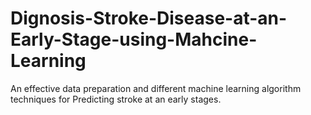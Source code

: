 # Dignosis-Stroke-Disease-at-an-Early-Stage-using-Mahcine-Learning
An effective data preparation and different machine learning algorithm techniques for Predicting stroke at an early stages.
